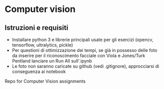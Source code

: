 # Computer vision

## Istruzioni e requisiti

- Installare python 3 e librerie principali usate per gli esercizi (opencv, tensorflow, ultralytics, pickle)
- Per questioni di ottimizzazione dei tempi, se già in possesso delle foto da inserire per il riconoscimento facciale con Viola e Jones/Turk Pentland lanciare un Run All sull'.ipynb
- Le foto non saranno caricate su github (vedi .gitignore), approcciarsi di conseguenza ai notebook

Repo for Computer Vision assignments
